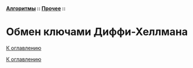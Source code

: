 **[Алгоритмы](../../README.md#алгоритмы) :: [Прочее](../../README.md#прочее) ::**
# Обмен ключами Диффи-Хеллмана

<!--

-->

[К оглавлению](../../README.md#прочее)



[К оглавлению](../../README.md#прочее)

